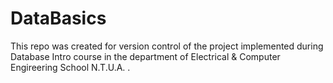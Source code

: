 # DataBasics
This repo was created for version control of the project implemented during Database Intro course in the department of Electrical &amp; Computer Engireering School N.T.U.A. .
